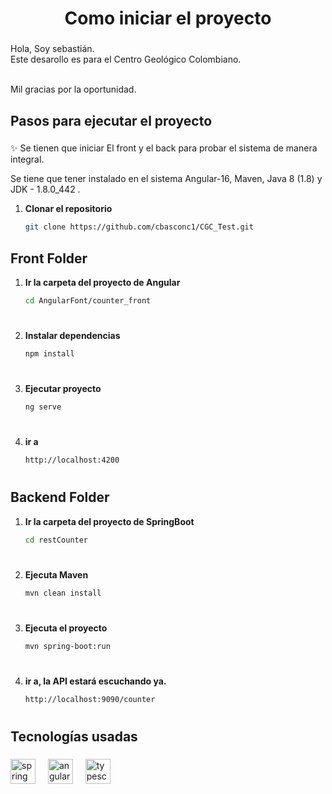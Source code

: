 <h1 align="center">Como iniciar el proyecto</h1>

###

<p align="left">Hola, Soy sebastián. <br>Este desarollo es para el Centro Geológico Colombiano. 
   
   <br>Mil gracias por la oportunidad.</p>

###

<h2 align="left">Pasos para ejecutar el proyecto</h2>

###

<p align="left">✨ Se tienen que iniciar El front y el back para probar el sistema de manera integral.</p>

<p align="left">Se tiene que tener instalado en el sistema Angular-16, Maven, Java 8 (1.8) y JDK - 1.8.0_442 .</p>

1. **Clonar el repositorio**  
   ```bash
   git clone https://github.com/cbasconc1/CGC_Test.git
###

<h2 align="left">Front Folder</h2>

1. **Ir la carpeta del proyecto de Angular**  
   ```bash
   cd AngularFont/counter_front
#
2. **Instalar dependencias**  
   ```bash
   npm install
#

3. **Ejecutar proyecto**  
   ```bash
   ng serve
#

4. **ir a**  
   ```bash
   http://localhost:4200
#

<h2 align="left">Backend Folder</h2>

1. **Ir la carpeta del proyecto de SpringBoot**  
   ```bash
   cd restCounter
#
2. **Ejecuta Maven**  
   ```bash
   mvn clean install
#
3. **Ejecuta el proyecto**  
   ```bash
   mvn spring-boot:run
#
4. **ir a, la API estará escuchando ya.**  
   ```bash
   http://localhost:9090/counter
#

<h2 align="left">Tecnologías usadas</h2>

###

<div align="left">
  <img src="https://cdn.jsdelivr.net/gh/devicons/devicon/icons/spring/spring-original.svg" height="40" alt="spring logo"  />
  <img width="12" />
  <img src="https://cdn.jsdelivr.net/gh/devicons/devicon/icons/angularjs/angularjs-original.svg" height="40" alt="angularjs logo"  />
  <img width="12" />
  <img src="https://cdn.jsdelivr.net/gh/devicons/devicon/icons/typescript/typescript-original.svg" height="40" alt="typescript logo"  />
</div>

###
